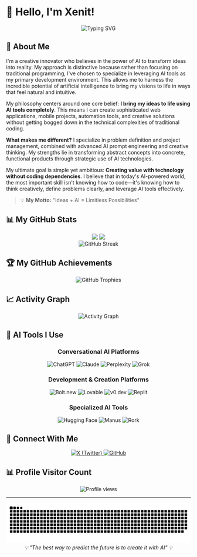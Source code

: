 # 👋 Hello, I'm Xenit!

<div align="center">
  <img src="https://readme-typing-svg.herokuapp.com/?lines=AI-Powered+Creator;No-Code+Innovator;Turning+Ideas+Into+Reality&font=Fira%20Code&center=true&width=380&height=50&duration=4000&pause=1000" alt="Typing SVG" />
</div>

## 🚀 About Me

I'm a creative innovator who believes in the power of AI to transform ideas into reality. My approach is distinctive because rather than focusing on traditional programming, I've chosen to specialize in leveraging AI tools as my primary development environment. This allows me to harness the incredible potential of artificial intelligence to bring my visions to life in ways that feel natural and intuitive.

My philosophy centers around one core belief: **I bring my ideas to life using AI tools completely**. This means I can create sophisticated web applications, mobile projects, automation tools, and creative solutions without getting bogged down in the technical complexities of traditional coding.

**What makes me different?** I specialize in problem definition and project management, combined with advanced AI prompt engineering and creative thinking. My strengths lie in transforming abstract concepts into concrete, functional products through strategic use of AI technologies.

My ultimate goal is simple yet ambitious: **Creating value with technology without coding dependencies**. I believe that in today's AI-powered world, the most important skill isn't knowing how to code—it's knowing how to think creatively, define problems clearly, and leverage AI tools effectively.

> 💡 **My Motto:** "Ideas + AI = Limitless Possibilities"

## 📊 My GitHub Stats

<div align="center">
  <img height="180em" src="https://github-readme-stats.vercel.app/api?username=xenitV1&show_icons=true&theme=tokyonight&include_all_commits=true&count_private=true"/>
  <img height="180em" src="https://github-readme-stats.vercel.app/api/top-langs/?username=xenitV1&layout=compact&langs_count=7&theme=tokyonight"/>
</div>

<div align="center">
  <img src="https://github-readme-streak-stats.herokuapp.com/?user=xenitV1&theme=tokyonight" alt="GitHub Streak" />
</div>

## 🏆 My GitHub Achievements

<div align="center">
  <img src="https://github-profile-trophy.vercel.app/?username=xenitV1&theme=tokyonight&row=1&column=7" alt="GitHub Trophies" />
</div>

## 📈 Activity Graph

<div align="center">
  <img src="https://github-readme-activity-graph.vercel.app/graph?username=xenitV1&theme=tokyo-night&bg_color=1a1b27&color=628fdb&line=628fdb&point=ffffff&area=true&hide_border=true" alt="Activity Graph" />
</div>

## 🤖 AI Tools I Use

<div align="center">

### Conversational AI Platforms
![ChatGPT](https://img.shields.io/badge/ChatGPT-74aa9c?style=for-the-badge&logo=openai&logoColor=white)
![Claude](https://img.shields.io/badge/Claude-CC785C?style=for-the-badge&logo=anthropic&logoColor=white)
![Perplexity](https://img.shields.io/badge/Perplexity-1FB6FF?style=for-the-badge&logo=perplexity&logoColor=white)
![Grok](https://img.shields.io/badge/Grok-000000?style=for-the-badge&logo=x&logoColor=white)

### Development & Creation Platforms
![Bolt.new](https://img.shields.io/badge/Bolt.new-FF6B35?style=for-the-badge&logo=bolt&logoColor=white)
![Lovable](https://img.shields.io/badge/Lovable-E91E63?style=for-the-badge&logo=heart&logoColor=white)
![v0.dev](https://img.shields.io/badge/v0.dev-000000?style=for-the-badge&logo=vercel&logoColor=white)
![Replit](https://img.shields.io/badge/Replit-667881?style=for-the-badge&logo=replit&logoColor=white)

### Specialized AI Tools
![Hugging Face](https://img.shields.io/badge/🤗_Hugging_Face-FFD21E?style=for-the-badge&logoColor=black)
![Manus](https://img.shields.io/badge/Manus-4B8BBE?style=for-the-badge&logo=python&logoColor=white)
![Rork](https://img.shields.io/badge/Rork-FF4B4B?style=for-the-badge&logo=rocket&logoColor=white)


</div>

## 🤝 Connect With Me

<div align="center">
  <a href="https://x.com/xenit_v0" target="_blank">
    <img src="https://img.shields.io/badge/X-000000?style=for-the-badge&logo=x&logoColor=white" alt="X (Twitter)"/>
  </a>
  <a href="https://github.com/xenitV1" target="_blank">
    <img src="https://img.shields.io/badge/GitHub-181717?style=for-the-badge&logo=github&logoColor=white" alt="GitHub"/>
  </a>
</div>

## 📊 Profile Visitor Count

<div align="center">
  <img src="https://komarev.com/ghpvc/?username=xenitV1&color=blueviolet&style=flat-square&label=Profile+Views" alt="Profile views" />
</div>

---

<div align="center">
  <img src="https://raw.githubusercontent.com/platane/snk/output/github-contribution-grid-snake-dark.svg" alt="Snake animation" />
</div>

<div align="center">
  <i>💡 "The best way to predict the future is to create it with AI" 💡</i>
</div>
